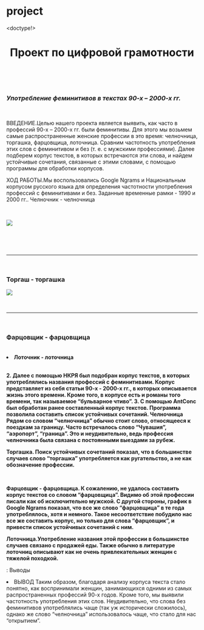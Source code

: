 # project
<doctype!>
<html>
<head>
<title>Проект по цифровой грамотности</title>
<meta charset="UTF-8">
<link rel="stylesheet" href="Lera.css">
</head> 
<body> 
<center><h1>Проект по цифровой грамотности</h1></center> 
<br/> <br/> <br/> 
<h3><dfn>Употребление феминитивов в текстах 90-х – 2000-х гг.</dfn></h3>
</br>
<p> 
ВВЕДЕНИЕ.Целью нашего проекта является выявить, как часто в профессий 90-х – 2000-х гг. были феминитивы. Для этого мы возьмем самые распространенные женские профессии в это время: челночница, торгашка, фарцовщица, лоточница. Сравним частотность употребления этих слов с феминитивом и без (т. е. с мужскими профессиями). Далее подберем корпус текстов, в которых встречаются эти слова, и найдем устойчивые сочетания, связанные с этими словами, с помощью программы для обработки корпусов.  
</p>
<p>ХОД РАБОТЫ.Мы воспользовались Google Ngrams и Национальным корпусом русского языка для определения частотности употребления профессий с феминитивами и без. Заданные временные рамки - 1990 и 2000 гг.. 
Челночник - челночница 
</p>
</br>
<p><img src="нкря.jpg"></p>
<br/>

<br> <hr> <br> 
<p><h3><strong>Торгаш - торгашка </h3></p> 
<p><img src="троцкизм.jpg"></p>
<br/> <hr/> <br/>

<p><h3><strong>Фарцовщик - фарцовщица </strong></h3></p>
<br/>
<li>Лоточник - лоточница </li>
<br/>
<p> 2. Далее с помощью НКРЯ был подобран корпус текстов, в которых употреблялись названия профессий с феминитивами. Корпус представляет из себя статьи 90-х - 2000-х гг., в которых описывается жизнь этого времени. Кроме того, в корпусе есть и романы того времени, так называемое “бульварное чтиво”. 
3. С помощью AntConc был обработан  ранее составленный корпус текстов. Программа позволила составить список устойчивых сочетаний. 
Челночница 
Рядом со словом “челночница” обычно стоит слово, относящееся к поездкам за границу. Часто встречалось слово “Чувашия”, “аэропорт”, “граница”. Это и неудивительно, ведь профессия челночника была связана с постоянными выездами за рубеж.</p>
<p> Торгашка. Поиск устойчивых сочетаний показал, что в большинстве случаев слово “торгашка” употребляется как ругательство, а не как обозначение профессии.</p>
</br>
<p> Фарцовщик - фарцовщица. 
К сожалению, не удалось составить корпус текстов со словом “фарцовщица”. Видимо об этой профессии писали как об исключительно мужской. С другой стороны, график в Google Ngrams показал, что все же слово “фарцовщица” в те года употреблялось, хотя и немного. Такое несоответствие побудило нас все же составить корпус, но только для слова “фарцовщик”, и привести список устойчивых сочетаний с ним.</p>
<p>Лоточница.Употребление названия этой профессии в большинстве случаев связано с продажей еды. Также обычно в литературе лоточниц описывают как не очень привлекательных женщин с тяжелой походкой.</p>
</strong> : Выводы </h3></p>
<li>  ВЫВОД 
Таким образом, благодаря анализу корпуса текста стало понятно, как воспринимали женщин, занимающихся одними из самых распространенных профессий 90-х годов. Кроме того, мы выявили частотность употребления этих слов. Неудивительно, что слова без феминитивов употреблялись чаще (так уж исторически сложилось), однако же слово “челночница”  использовалось чаще, что стало для нас “открытием”.</li>
</body> 
</html>
